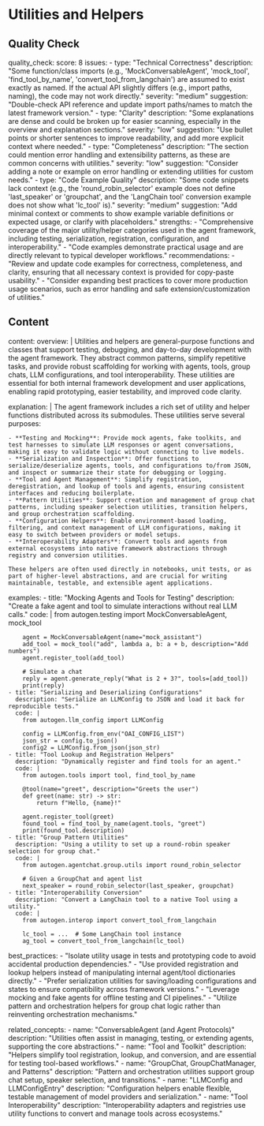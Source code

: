 # Utilities and Helpers


## Quality Check

quality_check:
  score: 8
  issues:
    - type: "Technical Correctness"
      description: "Some function/class imports (e.g., 'MockConversableAgent', 'mock_tool', 'find_tool_by_name', 'convert_tool_from_langchain') are assumed to exist exactly as named. If the actual API slightly differs (e.g., import paths, naming), the code may not work directly."
      severity: "medium"
      suggestion: "Double-check API reference and update import paths/names to match the latest framework version."
    - type: "Clarity"
      description: "Some explanations are dense and could be broken up for easier scanning, especially in the overview and explanation sections."
      severity: "low"
      suggestion: "Use bullet points or shorter sentences to improve readability, and add more explicit context where needed."
    - type: "Completeness"
      description: "The section could mention error handling and extensibility patterns, as these are common concerns with utilities."
      severity: "low"
      suggestion: "Consider adding a note or example on error handling or extending utilities for custom needs."
    - type: "Code Example Quality"
      description: "Some code snippets lack context (e.g., the 'round_robin_selector' example does not define 'last_speaker' or 'groupchat', and the 'LangChain tool' conversion example does not show what 'lc_tool' is)."
      severity: "medium"
      suggestion: "Add minimal context or comments to show example variable definitions or expected usage, or clarify with placeholders."
  strengths:
    - "Comprehensive coverage of the major utility/helper categories used in the agent framework, including testing, serialization, registration, configuration, and interoperability."
    - "Code examples demonstrate practical usage and are directly relevant to typical developer workflows."
  recommendations:
    - "Review and update code examples for correctness, completeness, and clarity, ensuring that all necessary context is provided for copy-paste usability."
    - "Consider expanding best practices to cover more production usage scenarios, such as error handling and safe extension/customization of utilities."


## Content

content:
  overview: |
    Utilities and helpers are general-purpose functions and classes that support testing, debugging, and day-to-day development with the agent framework. They abstract common patterns, simplify repetitive tasks, and provide robust scaffolding for working with agents, tools, group chats, LLM configurations, and tool interoperability. These utilities are essential for both internal framework development and user applications, enabling rapid prototyping, easier testability, and improved code clarity.

  explanation: |
    The agent framework includes a rich set of utility and helper functions distributed across its submodules. These utilities serve several purposes:

    - **Testing and Mocking**: Provide mock agents, fake toolkits, and test harnesses to simulate LLM responses or agent conversations, making it easy to validate logic without connecting to live models.
    - **Serialization and Inspection**: Offer functions to serialize/deserialize agents, tools, and configurations to/from JSON, and inspect or summarize their state for debugging or logging.
    - **Tool and Agent Management**: Simplify registration, deregistration, and lookup of tools and agents, ensuring consistent interfaces and reducing boilerplate.
    - **Pattern Utilities**: Support creation and management of group chat patterns, including speaker selection utilities, transition helpers, and group orchestration scaffolding.
    - **Configuration Helpers**: Enable environment-based loading, filtering, and context management of LLM configurations, making it easy to switch between providers or model setups.
    - **Interoperability Adapters**: Convert tools and agents from external ecosystems into native framework abstractions through registry and conversion utilities.

    These helpers are often used directly in notebooks, unit tests, or as part of higher-level abstractions, and are crucial for writing maintainable, testable, and extensible agent applications.

  examples:
    - title: "Mocking Agents and Tools for Testing"
      description: "Create a fake agent and tool to simulate interactions without real LLM calls."
      code: |
        from autogen.testing import MockConversableAgent, mock_tool

        agent = MockConversableAgent(name="mock_assistant")
        add_tool = mock_tool("add", lambda a, b: a + b, description="Add numbers")
        agent.register_tool(add_tool)

        # Simulate a chat
        reply = agent.generate_reply("What is 2 + 3?", tools=[add_tool])
        print(reply)
    - title: "Serializing and Deserializing Configurations"
      description: "Serialize an LLMConfig to JSON and load it back for reproducible tests."
      code: |
        from autogen.llm_config import LLMConfig

        config = LLMConfig.from_env("OAI_CONFIG_LIST")
        json_str = config.to_json()
        config2 = LLMConfig.from_json(json_str)
    - title: "Tool Lookup and Registration Helpers"
      description: "Dynamically register and find tools for an agent."
      code: |
        from autogen.tools import tool, find_tool_by_name

        @tool(name="greet", description="Greets the user")
        def greet(name: str) -> str:
            return f"Hello, {name}!"

        agent.register_tool(greet)
        found_tool = find_tool_by_name(agent.tools, "greet")
        print(found_tool.description)
    - title: "Group Pattern Utilities"
      description: "Using a utility to set up a round-robin speaker selection for group chat."
      code: |
        from autogen.agentchat.group.utils import round_robin_selector

        # Given a GroupChat and agent list
        next_speaker = round_robin_selector(last_speaker, groupchat)
    - title: "Interoperability Conversion"
      description: "Convert a LangChain tool to a native Tool using a utility."
      code: |
        from autogen.interop import convert_tool_from_langchain

        lc_tool = ...  # Some LangChain tool instance
        ag_tool = convert_tool_from_langchain(lc_tool)

  best_practices:
    - "Isolate utility usage in tests and prototyping code to avoid accidental production dependencies."
    - "Use provided registration and lookup helpers instead of manipulating internal agent/tool dictionaries directly."
    - "Prefer serialization utilities for saving/loading configurations and states to ensure compatibility across framework versions."
    - "Leverage mocking and fake agents for offline testing and CI pipelines."
    - "Utilize pattern and orchestration helpers for group chat logic rather than reinventing orchestration mechanisms."

  related_concepts:
    - name: "ConversableAgent (and Agent Protocols)"
      description: "Utilities often assist in managing, testing, or extending agents, supporting the core abstractions."
    - name: "Tool and Toolkit"
      description: "Helpers simplify tool registration, lookup, and conversion, and are essential for testing tool-based workflows."
    - name: "GroupChat, GroupChatManager, and Patterns"
      description: "Pattern and orchestration utilities support group chat setup, speaker selection, and transitions."
    - name: "LLMConfig and LLMConfigEntry"
      description: "Configuration helpers enable flexible, testable management of model providers and serialization."
    - name: "Tool Interoperability"
      description: "Interoperability adapters and registries use utility functions to convert and manage tools across ecosystems."